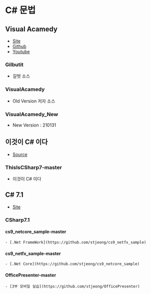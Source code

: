 # C# 문법
## Visual Acamedy
- [Site](http://dotnetkorea.com/)
- [Github](https://github.com/VisualAcademy/DotNet)
- [Youtube](https://www.youtube.com/c/VisualAcademy/playlists)
### Gilbutit
- 길벗 소스  
### VisualAcamedy
- Old Version 저자 소스  
### VisualAcamedy_New
- New Version : 210131  
## 이것이 C# 이다
- [Source](https://www.youtube.com/playlist?list=PLVsNizTWUw7H1861aUZjGVEPaKqp6WMim)
### ThisIsCSharp7-master
- 이것이 C# 이다
## C# 7.1
- [Site](https://www.sysnet.pe.kr/2/0/12408)
### CSharp7.1
#### cs9_netcore_sample-master
    - [.Net FrameWork](https://github.com/stjeong/cs9_netfx_sample)
#### cs9_netfx_sample-master
    - [.Net Core](https://github.com/stjeong/cs9_netcore_sample)
#### OfficePresenter-master
    - [3부 모바일 실습](https://github.com/stjeong/OfficePresenter)